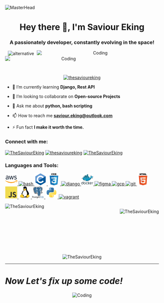 ![MasterHead](https://img.freepik.com/free-vector/application-development-banner_1325-399.jpg?w=1200;h=300&amp;t=st=1659756187)
<h1 align="center">Hey there 👋, I'm Saviour Eking</h1>
<h3 align="center">A passionately developer, constantly evolving in the space!</h3>
<p align="center">
<img align="right" alt="Coding" width="400" src="https://cdn.dribbble.com/users/1059583/screenshots/4171367/coding-freak.gif" >

 <img align="center" alt="alternative" width="200" height="300" src="http://ortype.is/assets/images/or.jpg">
 <img align="left" alt="Coding" width="400" src="https://cdn.dribbble.com/users/1162077/screenshots/3848914/programmer.gif" >
 </p>
<br>
<br>

<p align="center"> <a href="https://github.com/ryo-ma/github-profile-trophy"><img src="https://github-profile-trophy.vercel.app/?username=thesavioureking" alt="thesavioureking" /></a> </p>

- 🌱 I’m currently learning **Django, Rest API**

- 👯 I’m looking to collaborate on **Open-source Projects**

- 💬 Ask me about **python, bash scripting**

- 📫 How to reach me **saviour.eking@outlook.com**

- ⚡ Fun fact **I make it worth the time.**

<h3 align="left">Connect with me:</h3>
<p align="left">
<a href="https://twitter.com/thesavioureking" target="blank"><img align="center" src="https://raw.githubusercontent.com/rahuldkjain/github-profile-readme-generator/master/src/images/icons/Social/twitter.svg" alt="TheSaviourEking" height="30" width="40" /></a>
<a href="https://linkedin.com/in/thesavioureking" target="blank"><img align="center" src="https://raw.githubusercontent.com/rahuldkjain/github-profile-readme-generator/master/src/images/icons/Social/linked-in-alt.svg" alt="thesavioureking" height="30" width="40" /></a>
<a href="https://fb.com/thesavioureking" target="blank"><img align="center" src="https://raw.githubusercontent.com/rahuldkjain/github-profile-readme-generator/master/src/images/icons/Social/facebook.svg" alt="TheSaviourEking" height="30" width="40" /></a>
</p>

<h3 align="left">Languages and Tools:</h3>
<p align="left"> <a href="https://aws.amazon.com" target="_blank" rel="noreferrer"> <img src="https://raw.githubusercontent.com/devicons/devicon/master/icons/amazonwebservices/amazonwebservices-original-wordmark.svg" alt="aws" width="40" height="40"/> </a> <a href="https://www.gnu.org/software/bash/" target="_blank" rel="noreferrer"> <img src="https://www.vectorlogo.zone/logos/gnu_bash/gnu_bash-icon.svg" alt="bash" width="40" height="40"/> </a> <a href="https://www.cprogramming.com/" target="_blank" rel="noreferrer"> <img src="https://raw.githubusercontent.com/devicons/devicon/master/icons/c/c-original.svg" alt="c" width="40" height="40"/> </a> <a href="https://www.w3schools.com/css/" target="_blank" rel="noreferrer"> <img src="https://raw.githubusercontent.com/devicons/devicon/master/icons/css3/css3-original-wordmark.svg" alt="css3" width="40" height="40"/> </a> <a href="https://www.djangoproject.com/" target="_blank" rel="noreferrer"> <img src="https://cdn.worldvectorlogo.com/logos/django.svg" alt="django" width="40" height="40"/> </a> <a href="https://www.docker.com/" target="_blank" rel="noreferrer"> <img src="https://raw.githubusercontent.com/devicons/devicon/master/icons/docker/docker-original-wordmark.svg" alt="docker" width="40" height="40"/> </a> <a href="https://www.figma.com/" target="_blank" rel="noreferrer"> <img src="https://www.vectorlogo.zone/logos/figma/figma-icon.svg" alt="figma" width="40" height="40"/> </a> <a href="https://cloud.google.com" target="_blank" rel="noreferrer"> <img src="https://www.vectorlogo.zone/logos/google_cloud/google_cloud-icon.svg" alt="gcp" width="40" height="40"/> </a> <a href="https://git-scm.com/" target="_blank" rel="noreferrer"> <img src="https://www.vectorlogo.zone/logos/git-scm/git-scm-icon.svg" alt="git" width="40" height="40"/> </a> <a href="https://www.w3.org/html/" target="_blank" rel="noreferrer"> <img src="https://raw.githubusercontent.com/devicons/devicon/master/icons/html5/html5-original-wordmark.svg" alt="html5" width="40" height="40"/> </a> <a href="https://developer.mozilla.org/en-US/docs/Web/JavaScript" target="_blank" rel="noreferrer"> <img src="https://raw.githubusercontent.com/devicons/devicon/master/icons/javascript/javascript-original.svg" alt="javascript" width="40" height="40"/> </a> <a href="https://www.linux.org/" target="_blank" rel="noreferrer"> <img src="https://raw.githubusercontent.com/devicons/devicon/master/icons/linux/linux-original.svg" alt="linux" width="40" height="40"/> </a> <a href="https://www.postgresql.org" target="_blank" rel="noreferrer"> <img src="https://raw.githubusercontent.com/devicons/devicon/master/icons/postgresql/postgresql-original-wordmark.svg" alt="postgresql" width="40" height="40"/> </a> <a href="https://www.python.org" target="_blank" rel="noreferrer"> <img src="https://raw.githubusercontent.com/devicons/devicon/master/icons/python/python-original.svg" alt="python" width="40" height="40"/> </a> <a href="https://www.vagrantup.com/" target="_blank" rel="noreferrer"> <img src="https://www.vectorlogo.zone/logos/vagrantup/vagrantup-icon.svg" alt="vagrant" width="40" height="40"/> </a> </p>

<p align="left"><img align="left" width="400" src="https://github-readme-stats.vercel.app/api/top-langs?username=thesavioureking&show_icons=true&locale=en&layout=compact" alt="TheSaviourEking" /></p>


<p align="right">&nbsp;<img align="right" src="https://github-readme-stats.vercel.app/api?username=thesavioureking&show_icons=true&locale=en" alt="TheSaviourEking" /></p>
<br>
<br>
<br>
<br>
<br>
<br>
<br>


<p align="center"><img align="center" src="https://github-readme-streak-stats.herokuapp.com/?user=thesavioureking&" alt="TheSaviourEking" /></p>

---
# ***Now Let's fix up some code!*** 
<p align="center"><img align="center" alt="Coding" width="400" src="https://dehydr8ed.com/wordpress/wp-content/uploads/2017/02/web-development-machine.gif" ></p>
